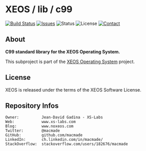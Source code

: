 XEOS / lib / c99
================

[![Build Status](https://img.shields.io/travis/macmade/XEOS-lib-c99.svg?branch=master&style=flat)](https://travis-ci.org/macmade/XEOS-lib-c99)
[![Issues](http://img.shields.io/github/issues/macmade/XEOS-lib-c99.svg?style=flat)](https://github.com/macmade/XEOS-lib-c99/issues)
![Status](https://img.shields.io/badge/status-active-brightgreen.svg?style=flat)
![License](https://img.shields.io/badge/license-xeos-brightgreen.svg?style=flat)
[![Contact](https://img.shields.io/badge/contact-@macmade-blue.svg?style=flat)](https://twitter.com/macmade)

About
-----

**C99 standard library for the XEOS Operating System.**

This subproject is part of the [XEOS Operating System](https://github.com/macmade/XEOS/) project.

License
-------

XEOS is released under the terms of the XEOS Software License.

Repository Infos
----------------

    Owner:			Jean-David Gadina - XS-Labs
    Web:			www.xs-labs.com
    Blog:			www.noxeos.com
    Twitter:		@macmade
    GitHub:			github.com/macmade
    LinkedIn:		ch.linkedin.com/in/macmade/
    StackOverflow:	stackoverflow.com/users/182676/macmade

